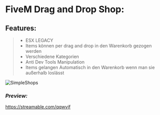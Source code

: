 # **FiveM Drag and Drop Shop:**

## **Features:**
> + ESX LEGACY
> + Items können per drag and drop in den Warenkorb gezogen werden
> + Verschiedene Kategorien
> + Anti Dev Tools Manipulation
> + Items gelangen Automatisch in den Warenkorb wenn man sie außerhalb loslässt


![SimpleShops](https://github.com/SimpleMarcel/Fivem-Drag-and-Drop-Shops/assets/102701262/50fa2acd-d503-43f3-b671-82ce15af1b62)

### ***Preview:***
https://streamable.com/qqwvjf
